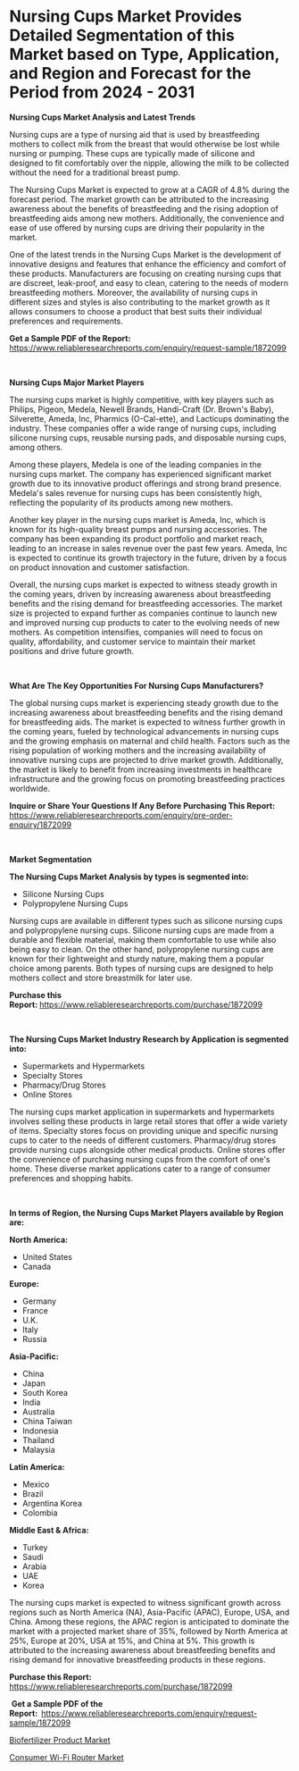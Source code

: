 <p><h1>Nursing Cups Market Provides Detailed Segmentation of this Market based on Type, Application, and Region and Forecast for the Period from 2024 - 2031</h1></p><p><strong>Nursing Cups Market Analysis and Latest Trends</strong></p>
<p><p>Nursing cups are a type of nursing aid that is used by breastfeeding mothers to collect milk from the breast that would otherwise be lost while nursing or pumping. These cups are typically made of silicone and designed to fit comfortably over the nipple, allowing the milk to be collected without the need for a traditional breast pump.</p><p>The Nursing Cups Market is expected to grow at a CAGR of 4.8% during the forecast period. The market growth can be attributed to the increasing awareness about the benefits of breastfeeding and the rising adoption of breastfeeding aids among new mothers. Additionally, the convenience and ease of use offered by nursing cups are driving their popularity in the market.</p><p>One of the latest trends in the Nursing Cups Market is the development of innovative designs and features that enhance the efficiency and comfort of these products. Manufacturers are focusing on creating nursing cups that are discreet, leak-proof, and easy to clean, catering to the needs of modern breastfeeding mothers. Moreover, the availability of nursing cups in different sizes and styles is also contributing to the market growth as it allows consumers to choose a product that best suits their individual preferences and requirements.</p></p>
<p><strong>Get a Sample PDF of the Report:&nbsp;</strong> <a href="https://www.reliableresearchreports.com/enquiry/request-sample/1872099">https://www.reliableresearchreports.com/enquiry/request-sample/1872099</a></p>
<p>&nbsp;</p>
<p><strong>Nursing Cups Major Market Players</strong></p>
<p><p>The nursing cups market is highly competitive, with key players such as Philips, Pigeon, Medela, Newell Brands, Handi-Craft (Dr. Brown's Baby), Silverette, Ameda, Inc, Pharmics (O-Cal-ette), and Lacticups dominating the industry. These companies offer a wide range of nursing cups, including silicone nursing cups, reusable nursing pads, and disposable nursing cups, among others.</p><p>Among these players, Medela is one of the leading companies in the nursing cups market. The company has experienced significant market growth due to its innovative product offerings and strong brand presence. Medela's sales revenue for nursing cups has been consistently high, reflecting the popularity of its products among new mothers.</p><p>Another key player in the nursing cups market is Ameda, Inc, which is known for its high-quality breast pumps and nursing accessories. The company has been expanding its product portfolio and market reach, leading to an increase in sales revenue over the past few years. Ameda, Inc is expected to continue its growth trajectory in the future, driven by a focus on product innovation and customer satisfaction.</p><p>Overall, the nursing cups market is expected to witness steady growth in the coming years, driven by increasing awareness about breastfeeding benefits and the rising demand for breastfeeding accessories. The market size is projected to expand further as companies continue to launch new and improved nursing cup products to cater to the evolving needs of new mothers. As competition intensifies, companies will need to focus on quality, affordability, and customer service to maintain their market positions and drive future growth.</p></p>
<p>&nbsp;</p>
<p><strong>What Are The Key Opportunities For Nursing Cups Manufacturers?</strong></p>
<p><p>The global nursing cups market is experiencing steady growth due to the increasing awareness about breastfeeding benefits and the rising demand for breastfeeding aids. The market is expected to witness further growth in the coming years, fueled by technological advancements in nursing cups and the growing emphasis on maternal and child health. Factors such as the rising population of working mothers and the increasing availability of innovative nursing cups are projected to drive market growth. Additionally, the market is likely to benefit from increasing investments in healthcare infrastructure and the growing focus on promoting breastfeeding practices worldwide.</p></p>
<p><strong>Inquire or Share Your Questions If Any Before Purchasing This Report:</strong> <a href="https://www.reliableresearchreports.com/enquiry/pre-order-enquiry/1872099">https://www.reliableresearchreports.com/enquiry/pre-order-enquiry/1872099</a></p>
<p>&nbsp;</p>
<p><strong>Market Segmentation</strong></p>
<p><strong>The Nursing Cups Market Analysis by types is segmented into:</strong></p>
<p><ul><li>Silicone Nursing Cups</li><li>Polypropylene Nursing Cups</li></ul></p>
<p><p>Nursing cups are available in different types such as silicone nursing cups and polypropylene nursing cups. Silicone nursing cups are made from a durable and flexible material, making them comfortable to use while also being easy to clean. On the other hand, polypropylene nursing cups are known for their lightweight and sturdy nature, making them a popular choice among parents. Both types of nursing cups are designed to help mothers collect and store breastmilk for later use.</p></p>
<p><strong>Purchase this Report:&nbsp;</strong><a href="https://www.reliableresearchreports.com/purchase/1872099">https://www.reliableresearchreports.com/purchase/1872099</a></p>
<p>&nbsp;</p>
<p><strong>The Nursing Cups Market Industry Research by Application is segmented into:</strong></p>
<p><ul><li>Supermarkets and Hypermarkets</li><li>Specialty Stores</li><li>Pharmacy/Drug Stores</li><li>Online Stores</li></ul></p>
<p><p>The nursing cups market application in supermarkets and hypermarkets involves selling these products in large retail stores that offer a wide variety of items. Specialty stores focus on providing unique and specific nursing cups to cater to the needs of different customers. Pharmacy/drug stores provide nursing cups alongside other medical products. Online stores offer the convenience of purchasing nursing cups from the comfort of one's home. These diverse market applications cater to a range of consumer preferences and shopping habits.</p></p>
<p>&nbsp;</p>
<p><strong>In terms of Region, the Nursing Cups Market Players available by Region are:</strong></p>
<p>
    <p> <strong> North America: </strong>
        <ul>
            <li>United States</li>
            <li>Canada</li>
        </ul>
        </p> 
    <p> <strong> Europe: </strong>
        <ul>
            <li>Germany</li>
            <li>France</li>
            <li>U.K.</li>
            <li>Italy</li>
            <li>Russia</li>
        </ul>
        </p> 
    <p> <strong> Asia-Pacific: </strong>
        <ul>
            <li>China</li>
            <li>Japan</li>
            <li>South Korea</li>
            <li>India</li>
            <li>Australia</li>
            <li>China Taiwan</li>
            <li>Indonesia</li>
            <li>Thailand</li>
            <li>Malaysia</li>
        </ul>
        </p> 
    <p> <strong> Latin America: </strong>
        <ul>
            <li>Mexico</li>
            <li>Brazil</li>
            <li>Argentina Korea</li>
            <li>Colombia</li>
        </ul>
        </p> 
    <p> <strong> Middle East & Africa: </strong>
        <ul>
            <li>Turkey</li>
            <li>Saudi</li>
            <li>Arabia</li>
            <li>UAE</li>
            <li>Korea</li>
        </ul>
    </p>
    </p>
<p><p>The nursing cups market is expected to witness significant growth across regions such as North America (NA), Asia-Pacific (APAC), Europe, USA, and China. Among these regions, the APAC region is anticipated to dominate the market with a projected market share of 35%, followed by North America at 25%, Europe at 20%, USA at 15%, and China at 5%. This growth is attributed to the increasing awareness about breastfeeding benefits and rising demand for innovative breastfeeding products in these regions.</p></p>
<p><strong>Purchase this Report: </strong><a href="https://www.reliableresearchreports.com/purchase/1872099">https://www.reliableresearchreports.com/purchase/1872099</a></p>
<p>&nbsp;<strong>Get a Sample PDF of the Report:&nbsp;&nbsp;</strong><a href="https://www.reliableresearchreports.com/enquiry/request-sample/1872099">https://www.reliableresearchreports.com/enquiry/request-sample/1872099</a></p>
<p><strong></strong></p>
<p><p><a href="https://invited-way-688.notion.site/Biofertilizer-Product-Market-Size-Growing-and-Forecasted-for-period-from-2024-2031-and-provides-co-8bf4d3ef95854aceb6465d451d75ef5b">Biofertilizer Product Market</a></p><p><a href="https://view.publitas.com/reportprime-1/consumer-wi-fi-router-market-research-report-reveals-the-latest-trends-and-opportunities-of-this-market-for-period-from-2024-2031/">Consumer Wi-Fi Router Market</a></p></p>